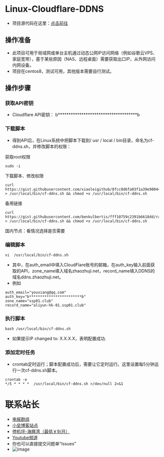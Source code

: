 # Linux-Cloudflare-DDNS
- 项目源代码在这里：<a target="_blank" href="https://gist.github.com/xiaoleigithub/8fcc0d6fa03f1a39e900445a559cdb35">点击前往</a>
## 操作准备
- 此项目可用于局域网或单台主机通过动态公网IP访问网络（例如谷歌云VPS、家庭宽带），基于某些原因（NAS、远程桌面）需要获取出口IP，从外网访问内网设备。
- 项目在centos8，测试可用，其他版本需要自行测试。
## 操作步骤
### 获取API密钥
- Cloudflare API密钥：	b*************************************b <br>
### 下载脚本
- 得到API后，在Linux系统中把脚本下载到/ usr / local / bin目录，命名为cf-ddns.sh，并修改脚本的权限： <br>

获取root权限
```
sudo -i
```
下载脚本、修改权限
```
curl https://gist.githubusercontent.com/xiaoleigithub/8fcc0d6fa03f1a39e900445a559cdb35/raw > /usr/local/bin/cf-ddns.sh && chmod +x /usr/local/bin/cf-ddns.sh
```

备用链接
```
curl https://gist.githubusercontent.com/benkulbertis/fff10759c2391b6618dd/raw > /usr/local/bin/cf-ddns.sh && chmod +x /usr/local/bin/cf-ddns.sh
```
国内节点：看情况选择是否需要
### 编辑脚本
```
vi  /usr/local/bin/cf-ddns.sh
```
- 其中，在auth_email中填入CloudFlare账号的邮箱，在auth_key输入前面获取的API，zone_name填入域名zhaozhuji.net，record_name填入DDNS的域名ddns.zhaozhuji.net。
- 例如
```
auth_email="youxiang@qq.com"
auth_key="b************************b"
zone_name="ssp01.club"
record_name="aliyun-hk-01.ssp01.club"
```

### 执行脚本
```
bash /usr/local/bin/cf-ddns.sh
```
- 如果提示IP changed to: X.X.X.X，表明配置成功.

### 添加定时任务
- crontab定时运行；脚本配置成功后，需要让它定时运行。这里设置每5分钟运行一次cf-ddns.sh脚本。
```
crontab -e
*/5 * * * *  /usr/local/bin/cf-ddns.sh >/dev/null 2>&1
```

# 联系站长
- <a target="_blank" href="https://t.me/joinchat/JJVz3RGJmQHqSmoBJdNSNA">电报群组</a>
- <a target="_blank" href="http://xxlei.win/">小垒博客站点</a>
- <a target="_blank" href="https://cdn77.manage.hitun.io/auth/register?affid=2406">停机坪-海豚湾（最低￥9/月）</a>
- <a target="_blank" href="https://www.youtube.com/channel/UCXhWKWQ-n4ktWKp4zQAGdTw">Youtube频道</a>
- 你也可以直接提交问题单“Issues”
- ![image](https://user-images.githubusercontent.com/46390738/110056043-01e22c00-7d99-11eb-8c6e-82329e724be4.png)
